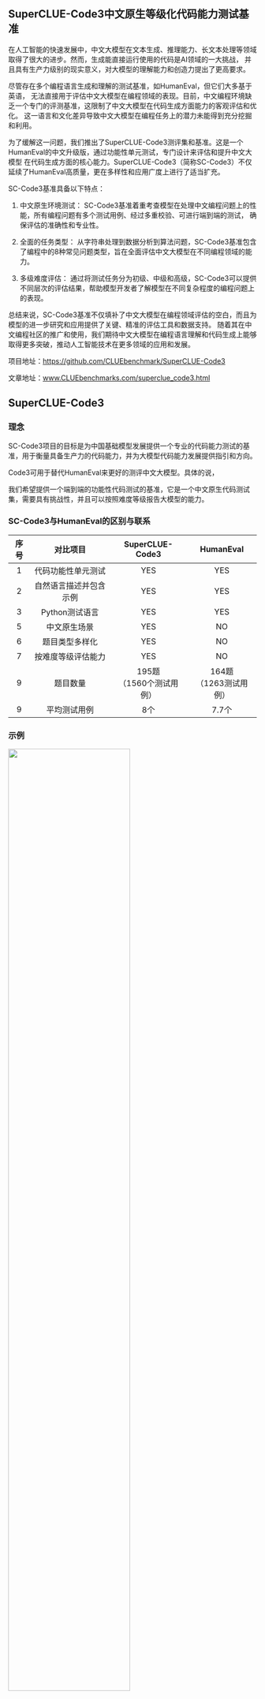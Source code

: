 
## SuperCLUE-Code3中文原生等级化代码能力测试基准

在人工智能的快速发展中，中文大模型在文本生成、推理能力、长文本处理等领域取得了很大的进步。然而，生成能直接运行使用的代码是AI领域的一大挑战，
并且具有生产力级别的现实意义，对大模型的理解能力和创造力提出了更高要求。

尽管存在多个编程语言生成和理解的测试基准，如HumanEval，但它们大多基于英语，
无法直接用于评估中文大模型在编程领域的表现。目前，中文编程环境缺乏一个专门的评测基准，这限制了中文大模型在代码生成方面能力的客观评估和优化。
这一语言和文化差异导致中文大模型在编程任务上的潜力未能得到充分挖掘和利用。

为了缓解这一问题，我们推出了SuperCLUE-Code3测评集和基准。这是一个HumanEval的中文升级版，通过功能性单元测试，专门设计来评估和提升中文大模型
在代码生成方面的核心能力。SuperCLUE-Code3（简称SC-Code3）不仅延续了HumanEval高质量，更在多样性和应用广度上进行了适当扩充。

SC-Code3基准具备以下特点：

1. 中文原生环境测试： SC-Code3基准着重考查模型在处理中文编程问题上的性能，所有编程问题有多个测试用例、经过多重校验、可进行端到端的测试，
确保评估的准确性和专业性。

2. 全面的任务类型： 从字符串处理到数据分析到算法问题，SC-Code3基准包含了编程中的8种常见问题类型，旨在全面评估中文大模型在不同编程领域的能力。

3. 多级难度评估： 通过将测试任务分为初级、中级和高级，SC-Code3可以提供不同层次的评估结果，帮助模型开发者了解模型在不同复杂程度的编程问题上的表现。

总结来说，SC-Code3基准不仅填补了中文大模型在编程领域评估的空白，而且为模型的进一步研究和应用提供了关键、精准的评估工具和数据支持。
随着其在中文编程社区的推广和使用，我们期待中文大模型在编程语言理解和代码生成上能够取得更多突破，推动人工智能技术在更多领域的应用和发展。

项目地址：https://github.com/CLUEbenchmark/SuperCLUE-Code3

文章地址：www.CLUEbenchmarks.com/superclue_code3.html


## SuperCLUE-Code3
### 理念
SC-Code3项目的目标是为中国基础模型发展提供一个专业的代码能力测试的基准，用于衡量具备生产力的代码能力，并为大模型代码能力发展提供指引和方向。

Code3可用于替代HumanEval来更好的测评中文大模型。具体的说，

我们希望提供一个端到端的功能性代码测试的基准，它是一个中文原生代码测试集，需要具有挑战性，并且可以按照难度等级报告大模型的能力。

### SC-Code3与HumanEval的区别与联系
  
| 序号 | 对比项目 | SuperCLUE-Code3 | HumanEval |
|:----:|:---------:|:-----------------:|:----------:|
|  1   | 代码功能性单元测试 |       YES        |    YES    |
|  2   | 自然语言描述并包含示例 |       YES        |    YES    |
|  3   | Python测试语言 |       YES        |    YES    |
|  5   | 中文原生场景 |       YES        |     NO    |
|  6   | 题目类型多样化 |       YES        |     NO    |
|  7   | 按难度等级评估能力 |       YES        |     NO    |
|  9   | 题目数量 | 195题<br/>（1560个测试用例） | 164题<br/>（1263测试用例） |
|  9   | 平均测试用例 |       8个        |   7.7个   |

### 示例
<img src="https://github.com/CLUEbenchmark/SuperCLUE-Code3/blob/main/resources/img/example1.png"  width="70%" height="70%">

<img src="https://github.com/CLUEbenchmark/SuperCLUE-Code3/blob/main/resources/img/example2.png"  width="70%" height="70%">

<img src="https://github.com/CLUEbenchmark/SuperCLUE-Code3/blob/main/resources/img/example3.png"  width="70%" height="70%">

<img src="https://github.com/CLUEbenchmark/SuperCLUE-Code3/blob/main/resources/img/example4.png"  width="70%" height="70%">

<img src="https://github.com/CLUEbenchmark/SuperCLUE-Code3/blob/main/resources/img/example5.png"  width="70%" height="70%">

### 测评及计分方式

整体测评流程包括：1.获取模型答案；2.提取功能函数；3.测试功能函数；4.计算模型得分。

#### 1.获取模型答案：

使用特定的prompt要求模型按照特定格式回答，以方便后续提取。对于一个代码补全问题，每个模型获取一次答案。

#### 2.提取功能函数：

获取到模型回复之后，结合prompt要求和模型回答设定规则提取函数代码，并且统计模型回复遵循指令要求的情况。

#### 3.测试功能函数：

对于一个代码补全问题，将提取得到的代码和该问题对应的所有测试用例组装成一个可运行的单元测试程序(示例如下)，在沙箱环境运行（沙箱环境python版本设置为3.9）。注意，针对一个题目需要通过所有单元测试，才算通过。否则为未通过。

#### 4.计算模型得分：

对于一个代码补全问题，构成一个单元测试，通过测试得1分。首先分别计算模型在初级，中级，高级题目的平均得分score_level1，score_level2, score_level3，
然后计算加权得分。

按照问题难度的等级设定权重，初级，中级，高级权重分别设置1.0，2.0，3.0。模型最终得分为：

score_weighted = (1.0 * score_level1 + 2.0 * score_level2 + 3.0 * score_level3) / (1+2+3)

测试示例：

    from typing import List
    def inclusion_list(list1:list[float], list2:list[float]) -> bool:
        """给定两个数字列表，判断list1是否包含list2中的所有元素？
        >>> inclusion_list([1.0, 2.0, 3.0, 4.0, 5.0, 6.0, 7.0], [3.0, 4.0, 5.0])
        True
        >>> inclusion_list([1.0, 2.0, 3.0, 4.0, 5.0, 6.0, 7.0], [3.0, 4.0, 5.0, 8.0])
        False
        """
        return all(elem in list1 for elem in list2)
        
    def check(candidate):
        assert candidate([1.1, 1.2, 2.0, 3.0, 3.5], [0, 1.1, 2.1]) == False
        assert candidate([1.1, 1.2, 2.0, 3.0, 3.5], [1.1, 1.2, 2.0]) == True
        assert candidate([1.0, 2.0, 3.0, 4.5, 5.1], [1.0]) == True
        
    check(inclusion_list)

### 难度的划分

为了全面评估大模型的编程能力，我们设定了不同级别的测试题目，每一级别均旨在衡量模型在特定复杂度下的编程逻辑和实现能力：

#### 1. 初级难度: 

这一级别的题目设计简单明了，模型只需执行基础的数据操作，如增加、删除、查找和修改。解题过程不应超过两次数据遍历，且通常能够在两个步骤内完成。
这些题目的参考代码长度大约在5行左右，用以验证模型在处理基础编程任务方面的效率和准确性。

#### 2. 中级难度: 

题目在逻辑上稍显复杂，要求模型不仅要理解题目要求，还需设计实现逻辑。这可能涉及多步操作、多种情况判断以及边界条件处理。参考代码的长度约为10行以内，
这一级别的题目用以评估模型在面对中等复杂度问题时的编程设计能力和问题解决策略。

#### 3. 高级难度: 

这一级别的题目难度较高，要求模型深入理解题目背后的复杂逻辑，并进行精细的逻辑设计。可能包括算法设计或解决具有一定难度的数学问题。
完成这些任务通常需要超过15行的代码。高级难度题目是对模型在高级编程技巧、算法理解和复杂问题解决能力的终极测试。

## 测评结果

### SuperCLUE-Code3代码排行榜（2024年2月）


| 序号 |         模型         | 使用 | **难度等级<br/>加权得分** | 非加权<br/>得分 | 指令</br>遵循率 |
|:----:|:--------------------:|:----:|:----------------:|:---------:|:---------:|
|  1   | GPT-4-0125-preview   | API  |       **68.00**      |   78.97   |   100.00  |
|  2   |        GPT-4         | API  |       **63.74**      |   77.44   |   100.00  |
|  3   | GPT-3.5-Turbo-0125   | API  |       **55.51**      |   69.23   |   85.13   |
|  4   | deepseek-coder-6.7b | 模型 |       **47.78**     |   55.38   |   57.95   |
|  5   |     Gemini 1.0 Pro    | API  |       **46.50**      |   56.92   |    0.00   |
|  6   | XVERSE-13B-2-Chat     | 模型 |       **30.53**      |   43.08   |   75.90   |
|  7   |     Qwen-14b-Chat     | 模型 |       **24.67**      |   37.95   |   85.13   |
|  8   | Code-Llama-13b-instruct | 模型 |       **21.11**      |   34.36   |    1.03   |
|  9   |  ChatGLM3-6B-Chat     | 模型 |       **15.29**      |   22.56   |   91.79   |
| 10   | Baichuan2-13B-Chat    | 模型 |       **13.89**      |   26.09   |   94.36   |
| 11   |     Llama2-13b-Chat    | 模型 |        **6.06**      |   13.33   |   94.36   |

    说明：使用方式为模型时的解码方式统一为：greedy；指令遵循率，为模型是否遵循了规定的格式来输出最终答案。
    deepseek-coder-6.7b具体指deepseek-coder-6.7b-instruct

### SuperCLUE-Code3难度等级得分榜（2024年2月）
| 序号 |            模型           | 使用 | 难度等级<br/>加权得分 | 初级<br/>难度 | 中级<br/>难度 | 高级<br/>难度 |
|:----:|:-------------------------:|:----:|:----------------:|:------------:|:------------:|:------------:|
|  1   |   GPT-4-0125-preview      | API  |        **68.00**      |     88.89    |     80.60    |     52.63    |
|  2   |          GPT-4            | API  |        **63.74**      |     90.00    |     79.10    |     44.74    |
|  3   |   GPT-3.5-Turbo-0125      | API  |        **55.51**      |     82.22    |     70.15    |     36.84    |
|  4   | deepseek-coder-6.7b | 模型 |        **47.78**      |     67.78    |     46.27    |     42.11    |
|  5   |      Gemini 1.0 Pro        | API  |        **46.50**      |     68.89    |     53.73    |     34.21    |
|  6   |    XVERSE-13B-2-Chat      | 模型 |        **30.53**      |     63.33    |     28.36    |     21.05    |
|  7   |      Qwen-14b-Chat        | 模型 |        **24.67**      |     57.78    |     25.37    |     13.16    |
|  8   | Code-Llama-13b-instruct   | 模型 |        **21.11**      |     52.22    |     25.37    |      7.89    |
|  9   |    ChatGLM3-6B-Chat       | 模型 |        **15.29**      |     32.22    |     17.91    |      7.89    |
| 10   |   Baichuan2-13B-Chat      | 模型 |        **13.89**      |     43.53    |     15.62    |      2.86    |
| 11   |     Llama2-13b-Chat        | 模型 |         **6.06**      |     24.44    |      5.97    |      0.00    |

## 结论及分析

国际代表性大模型在SC-Code3功能性单元测试中整体表现优于国内中小型模型，特别在高级难度的任务上展现出较强的编码能力；此外，指令遵循率普遍较高，表明各模型较好地理解并执行了给定任务。

#### 分析结论：

#### 1. 国际大模型表现突出：

GPT-4-0125-preview作为国际大模型，在加权得分上达到68.00，非加权得分为78.97，明显高于其他模型，尤其是在高级难度得分上达到52.63，表明其对复杂问题的处理能力强。

#### 2. 初级难度得分普遍较高：

所有模型在初级难度得分上的表现普遍不错，例如GPT-4-0125-preview在初级难度得分为88.89，这表明大部分模型能够较好地处理基础编程任务。

#### 3. 国内小模型在中等难度上有潜力：

deepseek_coder6.7B_greedy作为国内小模型，在中级难度得分上达到46.27，接近一些国际大模型如Gemini 1.0 Pro的53.73，显示出国内模型在特定级别的任务上具有竞争力。

#### 4. 高级难度是分水岭：

高级难度的得分在各模型间表现出较大差异，国际大模型如GPT-4的得分为44.74，而国内小模型如XVERSE-13B-2-Chat仅为21.05，说明在处理更复杂的编码问题时，
大模型的优势更加明显。

#### 5. 部分国际模型中文代码能力表现不足：

以Code-Llama-13b-instruct为例，它的加权得分仅为21.11，远低于国际大模型GPT-4系列的平均得分超过60，deepseek-coder-6.7b-instruct的48分。
尤其在高级难度得分上，Code Llama 13B只有7.89分，这与它在初级难度得分（52.22分）的良好表现形成鲜明对比，表明其在处理更复杂中文代码任务时效果有限。
     
这可能是因为这些模型在训练时没有针对中文编程语境进行充分的优化，或者是因为国内模型在理解中文编程语境方面有天然的优势。
因此，我们不能仅仅根据模型的国际声誉来评估其在特定任务上的有效性。

#### 6. 指令遵循率高，但仍有改进空间：

尽管指令遵循率普遍高于85%，如GPT-4系列模型均达到了100%，但仍有部分国际模型如Gemini 1.0 Pro和Code-Llama-13b-instruct的在中文使用场景的指令遵循率小于10%，表明在中文理解和遵循指令方面，上仍有提升的空间。

需要注意的是，我们本次测试了一批国际上代表性的模型，包含了较大参数的模型，而国内模型测试中本次主要是针对参数量较小的模型，后续将添加更多模型。

### 六、如何申请应用及联系方式？

<br/>加入交流群或添加微信交流。现征集代码大模型测评，有意愿参与代码测评的厂商可发送邮件至contact@superclue.ai，标题：SuperCLUE-Code3测评集

<h3 id="discuss">讨论交流与使用</h3>
<p float="left"><br>  <img src="https://github.com/CLUEbenchmark/SuperCLUE-Code3/blob/main/resources/img/code3_group.jpeg"  width="30%" height="30%"></img>
  <img src="https://github.com/CLUEbenchmark/SuperCLUE-Code3/blob/main/resources/img/brightmarts.png"  width="30%" height="30%"></img>
</p> 
